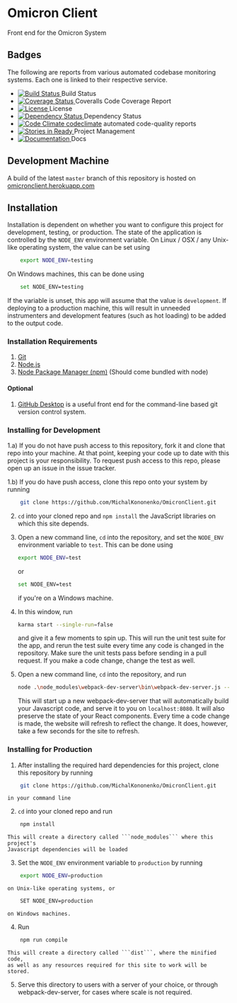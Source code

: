 # Omicron Client #

Front end for the Omicron System

## Badges ##

The following are reports from various automated codebase monitoring systems.
Each one is linked to their respective service.

* [![Build Status](
    https://travis-ci.org/MichalKononenko/OmicronServer.svg?branch=master)
    ](https://travis-ci.org/MichalKononenko/OmicronServer) Build Status 
* [![Coverage Status](
    https://coveralls.io/repos/MichalKononenko/OmicronClient/badge.svg?branch=master&service=github)
    ](https://coveralls.io/github/MichalKononenko/OmicronClient?branch=master)
    Coveralls Code Coverage Report 
* [![License](
    https://img.shields.io/badge/License-GNU%20GPL%20v3-blue.svg)
    ](https://www.gnu.org/licenses/gpl-3.0.en.html)
    License
* [![Dependency Status](
    https://david-dm.org/MichalKononenko/OmicronClient.svg)
    ](https://david-dm.org/MichalKononenko/OmicronClient)
    Dependency Status 
* [![Code Climate](
    https://codeclimate.com/github/MichalKononenko/OmicronClient/badges/gpa.svg)
    ](https://codeclimate.com/github/MichalKononenko/OmicronClient)
    [codeclimate](www.codeclimate.com) automated code-quality reports
* [![Stories in Ready](
    https://badge.waffle.io/MichalKononenko/OmicronClient.svg?label=ready&title=Ready)
    ](http://waffle.io/MichalKononenko/OmicronClient)
    Project Management
* [![Documentation](
    https://doc.esdoc.org/github.com/MichalKononenko/OmicronClient/badge.svg)
    ](https://doc.esdoc.org/github.com/MichalKononenko/OmicronClient/)
    Docs

## Development Machine ##

A build of the latest ```master``` branch of this repository is hosted on 
[omicronclient.herokuapp.com](http://www.omicronclient.herokuapp.com)

## Installation ##

Installation is dependent on whether you want to configure this project
for development, testing, or production. The state of the application is
controlled by the ```NODE_ENV``` environment variable. On Linux / OSX / any
Unix-like operating system, the value can be set using

```bash
    export NODE_ENV=testing
```

On Windows machines, this can be done using

```bash
    set NODE_ENV=testing
```

If the variable is unset, this app will assume that the value is 
```development```. If deploying to a production machine, this will result in
unneeded instrumenters and development features (such as hot loading) to be
added to the output code.

### Installation Requirements ###

1. [Git](https://git-scm.com)
2. [Node.js](https://nodejs.org/en/)
3. [Node Package Manager (npm)](https://www.npmjs.com/)
    (Should come bundled with node)


#### Optional ####
1. [GitHub Desktop](https://desktop.github.com/) is a useful front end for the
    command-line based git version control system. 

### Installing for Development ###
1.a) If you do not have push access to this repository, fork it and clone that
    repo into your machine. At that point, keeping your code up to date with
    this project is your responsibility. To request push access to this repo,
    please open up an issue in the issue tracker.
    
1.b) If you do have push access, clone this repo onto your system by running
```bash
    git clone https://github.com/MichalKononenko/OmicronClient.git
```
    
2. ```cd``` into your cloned repo and ```npm install``` the JavaScript
    libraries on which this site depends.

3. Open a new command line, ```cd``` into the repository, and set the 
    ```NODE_ENV``` environment variable to ```test```. This can be done using
    
    ```bash
    export NODE_ENV=test
    ```
    
    or
    ```bash
    set NODE_ENV=test
    ```
    
    if you're on a Windows machine.
    
4. In this window, run 
    ```bash 
    karma start --single-run=false
    ```
   
   and give it a few moments to spin up. This will run the unit test suite for
   the app, and rerun the test suite every time any code is changed in the
   repository. Make sure the unit tests pass before sending in a pull request.
   If you make a code change, change the test as well.
   
5. Open a new command line, ```cd``` into the repository, and run

    ```bash
    node .\node_modules\webpack-dev-server\bin\webpack-dev-server.js --inline --hot
    ```
    This will start up a new webpack-dev-server that will automatically build
    your Javascript code, and serve it to you on ```localhost:8080```. It will
    also preserve the state of your React components. Every time a code
    change is made, the website will refresh to reflect the change. It does,
    however, take a few seconds for the site to refresh.

### Installing for Production ###

1. After installing the required hard dependencies for this project, clone
    this repository by running

```bash
    git clone https://github.com/MichalKononenko/OmicronClient.git
```
    in your command line
    
2. ```cd``` into your cloned repo and run

```bash
    npm install
```
    This will create a directory called ```node_modules``` where this project's
    Javascript dependencies will be loaded

3. Set the ```NODE_ENV``` environment variable to ```production``` by running

```bash
    export NODE_ENV=production
```
    on Unix-like operating systems, or
    
```bash
    SET NODE_ENV=production
```
    on Windows machines.

4. Run

```bash
    npm run compile
```
    This will create a directory called ```dist```, where the minified code,
    as well as any resources required for this site to work will be stored.

5. Serve this directory to users with a server of your choice, or through
    webpack-dev-server, for cases where scale is not required.